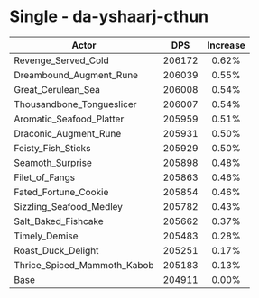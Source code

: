 # Single - da-yshaarj-cthun
| Actor | DPS | Increase |
|---|:---:|:---:|
|Revenge_Served_Cold|206172|0.62%|
|Dreambound_Augment_Rune|206039|0.55%|
|Great_Cerulean_Sea|206008|0.54%|
|Thousandbone_Tongueslicer|206007|0.54%|
|Aromatic_Seafood_Platter|205959|0.51%|
|Draconic_Augment_Rune|205931|0.50%|
|Feisty_Fish_Sticks|205929|0.50%|
|Seamoth_Surprise|205898|0.48%|
|Filet_of_Fangs|205863|0.46%|
|Fated_Fortune_Cookie|205854|0.46%|
|Sizzling_Seafood_Medley|205782|0.43%|
|Salt_Baked_Fishcake|205662|0.37%|
|Timely_Demise|205483|0.28%|
|Roast_Duck_Delight|205251|0.17%|
|Thrice_Spiced_Mammoth_Kabob|205183|0.13%|
|Base|204911|0.00%|
